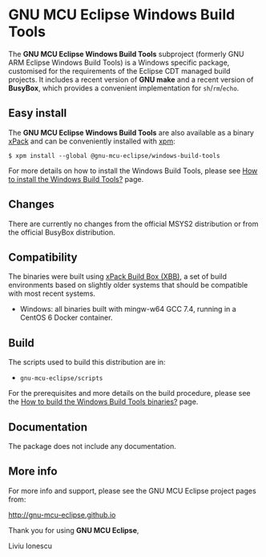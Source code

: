 # GNU MCU Eclipse Windows Build Tools

The **GNU MCU Eclipse Windows Build Tools** subproject (formerly GNU ARM Eclipse Windows Build Tools) is a Windows specific package, customised for the requirements of the Eclipse CDT managed build projects. It includes a recent version of **GNU make** and a recent version of **BusyBox**, which provides a convenient implementation for `sh`/`rm`/`echo`.

## Easy install

The **GNU MCU Eclipse Windows Build Tools** are also available as a binary [xPack](https://www.npmjs.com/package/@gnu-mcu-eclipse/windows-build-tools) and can be conveniently installed with [xpm](https://www.npmjs.com/package/xpm):

```console
$ xpm install --global @gnu-mcu-eclipse/windows-build-tools 
```

For more details on how to install the Windows Build Tools, please see [How to install the Windows Build Tools?](https://gnu-mcu-eclipse.github.io/windows-build-tools/install/) page.

## Changes

There are currently no changes from the official MSYS2 distribution or from the official BusyBox distribution.

## Compatibility

The binaries were built using [xPack Build Box (XBB)](https://github.com/xpack/xpack-build-box), a set of build environments based on slightly older systems that should be compatible with most recent systems.

- Windows: all binaries built with mingw-w64 GCC 7.4, running in a CentOS 6 Docker container.

## Build

The scripts used to build this distribution are in:

- `gnu-mcu-eclipse/scripts`

For the prerequisites and more details on the build procedure, please see the [How to build the Windows Build Tools binaries?](https://gnu-mcu-eclipse.github.io/windows-build-tools/build-procedure/) page. 

## Documentation

The package does not include any documentation.

## More info

For more info and support, please see the GNU MCU Eclipse project pages from:

http://gnu-mcu-eclipse.github.io


Thank you for using **GNU MCU Eclipse**,

Liviu Ionescu
